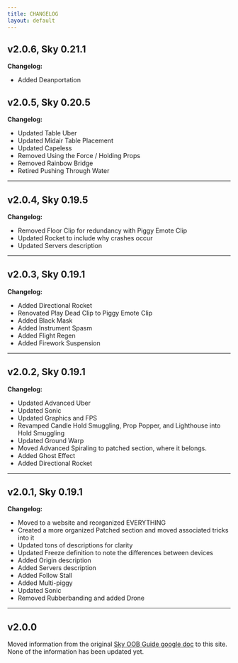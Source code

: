 ```yaml
---
title: CHANGELOG
layout: default
---
```


## v2.0.6, Sky 0.21.1
**Changelog:**
- Added Deanportation

## v2.0.5, Sky 0.20.5
**Changelog:**
- Updated Table Uber
- Updated Midair Table Placement
- Updated Capeless
- Removed Using the Force / Holding Props
- Removed Rainbow Bridge
- Retired Pushing Through Water

---

## v2.0.4, Sky 0.19.5
**Changelog:**
- Removed Floor Clip for redundancy with Piggy Emote Clip
- Updated Rocket to include why crashes occur
- Updated Servers description

---

## v2.0.3, Sky 0.19.1
**Changelog:**
- Added Directional Rocket
- Renovated Play Dead Clip to Piggy Emote Clip
- Added Black Mask
- Added Instrument Spasm
- Added Flight Regen
- Added Firework Suspension

---

## v2.0.2, Sky 0.19.1
**Changelog:**
- Updated Advanced Uber
- Updated Sonic
- Updated Graphics and FPS
- Revamped Candle Hold Smuggling, Prop Popper, and Lighthouse into Hold Smuggling
- Updated Ground Warp
- Moved Advanced Spiraling to patched section, where it belongs.
- Added Ghost Effect
- Added Directional Rocket

---

## v2.0.1, Sky 0.19.1
**Changelog:**
- Moved to a website and reorganized EVERYTHING
- Created a more organized Patched section and moved associated tricks into it
- Updated tons of descriptions for clarity
- Updated Freeze definition to note the differences between devices
- Added Origin description
- Added Servers description
- Added Follow Stall
- Added Multi-piggy
- Updated Sonic
- Removed Rubberbanding and added Drone

---

## v2.0.0
Moved information from the original [Sky OOB Guide google doc](https://docs.google.com/document/d/1Inh4q4008EtxY2b1PZnKJArfwUiFuxawXJ8lw3KaelM) to this site. None of the information has been updated yet.
